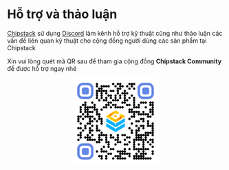 <br>
<br>

# Hỗ trợ và thảo luận

[Chipstack](https://chipstack.vn) sử dụng [Discord](https://discord.com) làm kênh hỗ trợ kỹ thuật cũng như thảo luận các vấn đề liên quan kỹ thuật cho cộng đồng người dùng các sản phẩm tại Chipstack

Xin vui lòng quét mã QR sau để tham gia cộng đồng **Chipstack Community** để được hỗ trợ ngay nhé

<p align="center">
  <img src="../../_media/chipstack-community-discord.png" width="200">
</p>